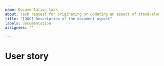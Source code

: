 ```yaml
---
name: Documentation task
about: Task request for originating or updating an aspect of stand-alone documentation
title: "[DOC] Description of the document aspect"
labels: documentation
assignees: ''

---
```


# User story
